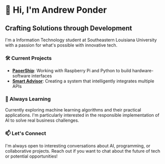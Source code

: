 # 👋 Hi, I'm Andrew Ponder

## Crafting Solutions through Development

I'm a Information Technology student at Southeastern Louisiana University with a passion for what's possible with innovative tech.

### 🛠️ Current Projects

- **[PaoerShip](https://github.com/ponderrr/paoer_ship)**: Working with Raspberry Pi and Python to build hardware-software interfaces
- **[Smart Advisor](https://github.com/ponderrr/smart-advisor)**: Creating a system that intelligently integrates multiple APIs

### 🌱 Always Learning

Currently exploring machine learning algorithms and their practical applications. I'm particularly interested in the responsible implementation of AI to solve real business challenges.

### 📫 Let's Connect

I'm always open to interesting conversations about AI, programming, or collaborative projects. Reach out if you want to chat about the future of tech or potential opportunities!
